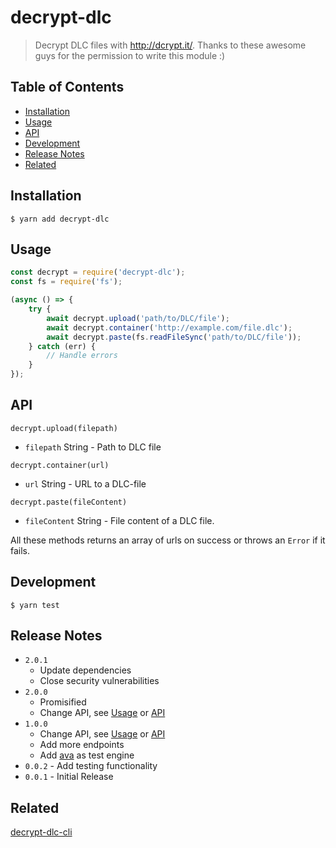# decrypt-dlc

> Decrypt DLC files with http://dcrypt.it/.
> Thanks to these awesome guys for the permission to write this module :)

## Table of Contents

- [Installation](#installation)
- [Usage](#usage)
- [API](#api)
- [Development](#development)
-	[Release Notes](#release-notes)
- [Related](#related)


## Installation

```
$ yarn add decrypt-dlc
```

## Usage

``` js
const decrypt = require('decrypt-dlc');
const fs = require('fs');

(async () => {
	try {
		await decrypt.upload('path/to/DLC/file');
		await decrypt.container('http://example.com/file.dlc');
		await decrypt.paste(fs.readFileSync('path/to/DLC/file'));
	} catch (err) {
		// Handle errors
	}
});
```

## API

```decrypt.upload(filepath)```
- ```filepath``` String - Path to DLC file

```decrypt.container(url)```
- ```url``` String - URL to a DLC-file

```decrypt.paste(fileContent)```
- ```fileContent``` String - File content of a DLC file.

All these methods returns an array of urls on success or throws an `Error` if it fails.

## Development

```
$ yarn test
```

## Release Notes

- ```2.0.1```
	- Update dependencies
	- Close security vulnerabilities
- ```2.0.0```
	- Promisified
	- Change API, see [Usage](#usage) or [API](#api)
- ```1.0.0```
  - Change API, see [Usage](#usage) or [API](#api)
  - Add more endpoints
  - Add [ava](https://www.npmjs.com/package/ava) as test engine
- ```0.0.2``` - Add testing functionality
- ```0.0.1``` - Initial Release

## Related

[decrypt-dlc-cli](https://github.com/sydev/decrypt-dlc-cli)
